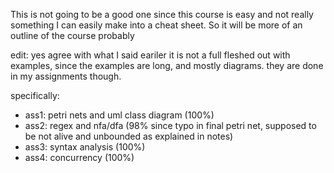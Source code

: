 This is not going to be a good one since this course is easy and not really something I can easily make into a cheat sheet. So it will be more of an outline of the course probably

edit:
yes agree with what I said eariler
it is not a full fleshed out with examples, since the examples are long, and mostly diagrams. they are done in my assignments though.

specifically:
- ass1: petri nets and uml class diagram (100%)
- ass2: regex and nfa/dfa (98% since typo in final petri net, supposed to be not alive and unbounded as explained in notes)
- ass3: syntax analysis (100%)
- ass4: concurrency (100%)
